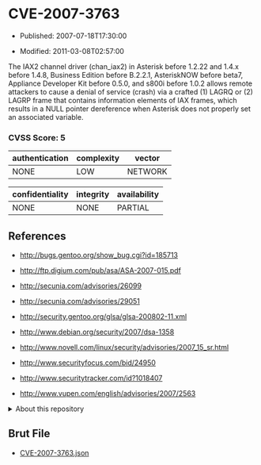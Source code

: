 # CVE-2007-3763

- Published: 2007-07-18T17:30:00

- Modified: 2011-03-08T02:57:00

The IAX2 channel driver (chan_iax2) in Asterisk before 1.2.22 and 1.4.x before 1.4.8, Business Edition before B.2.2.1, AsteriskNOW before beta7, Appliance Developer Kit before 0.5.0, and s800i before 1.0.2 allows remote attackers to cause a denial of service (crash) via a crafted (1) LAGRQ or (2) LAGRP frame that contains information elements of IAX frames, which results in a NULL pointer dereference when Asterisk does not properly set an associated variable.

### CVSS Score: **5**

| authentication | complexity | vector |
| --- | --- | --- |
| NONE | LOW | NETWORK |

| confidentiality | integrity | availability |
| --- | --- | --- |
| NONE | NONE | PARTIAL |

## References

* http://bugs.gentoo.org/show_bug.cgi?id=185713

* http://ftp.digium.com/pub/asa/ASA-2007-015.pdf

* http://secunia.com/advisories/26099

* http://secunia.com/advisories/29051

* http://security.gentoo.org/glsa/glsa-200802-11.xml

* http://www.debian.org/security/2007/dsa-1358

* http://www.novell.com/linux/security/advisories/2007_15_sr.html

* http://www.securityfocus.com/bid/24950

* http://www.securitytracker.com/id?1018407

* http://www.vupen.com/english/advisories/2007/2563

<details>
<summary>About this repository</summary> 

  This repository is part of the project [Live Hack CVE](https://github.com/Live-Hack-CVE). Main website can be found [www.live-hack.org](https://www.live-hack.org) 
  
  Made by [Sn0wAlice](https://github.com/Sn0wAlice) for the people that care about security and need to have a feed of the latest CVEs. Hope you enjoy it, don't forget to star the repo and follow me on [Twitter](https://twitter.com/Sn0wAlice) and [Github](https://github.com/Sn0wAlice). And that is my [personnal website](https://www.alice-snow.me/)

  - [Home Page](https://github.com/Live-Hack-CVE)
  - [Framework](https://github.com/Live-Hack-CVE/cve-framework)
  - [CVE database](https://github.com/Live-Hack-CVE/full_database)
  - [Changelog](https://github.com/Live-Hack-CVE/Changelog)
</details>

## Brut File

* [CVE-2007-3763.json](https://raw.githubusercontent.com/Live-Hack-CVE/full_database/main/cves/2007/CVE-2007-3763.json)

